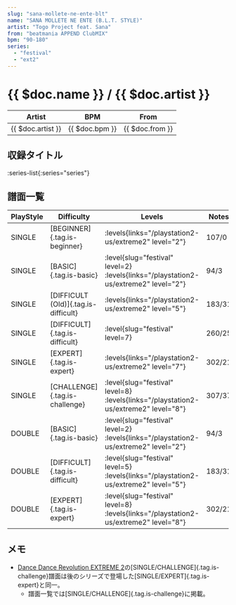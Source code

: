 ```yaml
---
slug: "sana-mollete-ne-ente-blt"
name: "SANA MOLLETE NE ENTE (B.L.T. STYLE)"
artist: "Togo Project feat. Sana"
from: "beatmania APPEND ClubMIX"
bpm: "90-180"
series:
  - "festival"
  - "ext2"
---
```


# {{ $doc.name }} / {{ $doc.artist }}

|Artist|BPM|From|
|------|---|----|
|{{ $doc.artist }}|{{ $doc.bpm }}|{{ $doc.from }}|

## 収録タイトル

:series-list{:series="series"}

## 譜面一覧

|PlayStyle|Difficulty|Levels|Notes|Movie|
|---------|----------|------|-----|-----|
|SINGLE|[BEGINNER]{.tag.is-beginner}| :levels{links="/playstation2-us/extreme2" level="2"}|107/0||
|SINGLE|[BASIC]{.tag.is-basic}|<div class="field is-grouped is-grouped-multiline"> :level{slug="festival" level=2}  :levels{links="/playstation2-us/extreme2" level="2"}</div>|94/3||
|SINGLE|[DIFFICULT (Old)]{.tag.is-difficult}| :levels{links="/playstation2-us/extreme2" level="5"}|183/31||
|SINGLE|[DIFFICULT]{.tag.is-difficult}|<div class="field is-grouped is-grouped-multiline"> :level{slug="festival" level=7}</div>|260/25||
|SINGLE|[EXPERT]{.tag.is-expert}| :levels{links="/playstation2-us/extreme2" level="7"}|302/21||
|SINGLE|[CHALLENGE]{.tag.is-challenge}|<div class="field is-grouped is-grouped-multiline"> :level{slug="festival" level=8}  :levels{links="/playstation2-us/extreme2" level="8"}</div>|307/37||
|DOUBLE|[BASIC]{.tag.is-basic}|<div class="field is-grouped is-grouped-multiline"> :level{slug="festival" level=2}  :levels{links="/playstation2-us/extreme2" level="2"}</div>|94/3||
|DOUBLE|[DIFFICULT]{.tag.is-difficult}|<div class="field is-grouped is-grouped-multiline"> :level{slug="festival" level=5}  :levels{links="/playstation2-us/extreme2" level="5"}</div>|183/31||
|DOUBLE|[EXPERT]{.tag.is-expert}|<div class="field is-grouped is-grouped-multiline"> :level{slug="festival" level=8}  :levels{links="/playstation2-us/extreme2" level="8"}</div>|302/21||

## メモ

- [Dance Dance Revolution EXTREME 2](/series/ext2)の[SINGLE/CHALLENGE]{.tag.is-challenge}譜面は後のシリーズで登場した[SINGLE/EXPERT]{.tag.is-expert}と同一。
  - 譜面一覧では[SINGLE/CHALLENGE]{.tag.is-challenge}に掲載。

